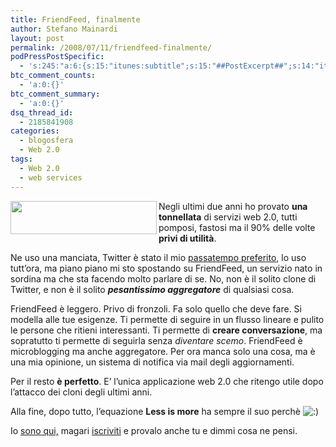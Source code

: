 ```yaml
---
title: FriendFeed, finalmente
author: Stefano Mainardi
layout: post
permalink: /2008/07/11/friendfeed-finalmente/
podPressPostSpecific:
  - 's:245:"a:6:{s:15:"itunes:subtitle";s:15:"##PostExcerpt##";s:14:"itunes:summary";s:15:"##PostExcerpt##";s:15:"itunes:keywords";s:17:"##WordPressCats##";s:13:"itunes:author";s:10:"##Global##";s:15:"itunes:explicit";s:2:"No";s:12:"itunes:block";s:2:"No";}";'
btc_comment_counts:
  - 'a:0:{}'
btc_comment_summary:
  - 'a:0:{}'
dsq_thread_id:
  - 2185841908
categories:
  - blogosfera
  - Web 2.0
tags:
  - Web 2.0
  - web services
---
```

<img src="http://friendfeed.com/static/images/logo-b.png?v=141bf9223b0f653d28248d187df2725c" align="left" height="53" width="234" />

Negli ultimi due anni ho provato **una tonnellata** di servizi web 2.0, tutti pomposi, fastosi ma il 90% delle volte **privi di utilità**.

Ne uso una manciata, Twitter è stato il mio <a href="http://twitter.com/stefanomainardi" target="_blank">passatempo preferito</a>, lo uso tutt&#8217;ora, ma piano piano mi sto spostando su FriendFeed, un servizio nato in sordina ma che sta facendo molto parlare di se. No, non è il solito clone di Twitter, e non è il solito ***pesantissimo aggregatore*** di qualsiasi cosa.

FriendFeed è leggero. Privo di fronzoli. Fa solo quello che deve fare. Si modella alle tue esigenze. Ti permette di seguire in un flusso lineare e pulito le persone che ritieni interessanti. Ti permette di **creare conversazione**, ma sopratutto ti permette di seguirla senza *diventare scemo*. FriendFeed è microblogging ma anche aggregatore. Per ora manca solo una cosa, ma è una mia opinione, un sistema di notifica via mail degli aggiornamenti.

Per il resto **è perfetto**. E&#8217; l&#8217;unica applicazione web 2.0 che ritengo utile dopo l&#8217;attacco dei cloni degli ultimi anni.

Alla fine, dopo tutto, l&#8217;equazione **Less is more** ha sempre il suo perchè <img src="http://www.stefanomainardi.com/wp-includes/images/smilies/icon_smile.gif" alt=":)" class="wp-smiley" />

Io <a href="http://www.friendfeed.com/stefanomainardi" target="_blank">sono qui,</a> magari <a href="https://friendfeed.com/account/create" target="_blank">iscriviti</a> e provalo anche tu e dimmi cosa ne pensi.